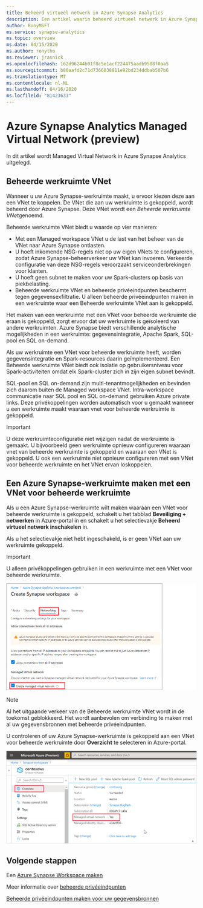 ```yaml
---
title: Beheerd virtueel netwerk in Azure Synapse Analytics
description: Een artikel waarin beheerd virtueel netwerk in Azure Synapse Analytics wordt uitgelegd
author: RonyMSFT
ms.service: synapse-analytics
ms.topic: overview
ms.date: 04/15/2020
ms.author: ronytho
ms.reviewer: jrasnick
ms.openlocfilehash: 162d96244b01f8c5e1acf224475aadb9508f0aa5
ms.sourcegitcommit: b80aafd2c71d7366838811e92bd234ddbab507b6
ms.translationtype: MT
ms.contentlocale: nl-NL
ms.lasthandoff: 04/16/2020
ms.locfileid: "81423633"
---
```

# <a name="azure-synapse-analytics-managed-virtual-network-preview"></a>Azure Synapse Analytics Managed Virtual Network (preview)

In dit artikel wordt Managed Virtual Network in Azure Synapse Analytics uitgelegd.

## <a name="managed-workspace-vnet"></a>Beheerde werkruimte VNet

Wanneer u uw Azure Synapse-werkruimte maakt, u ervoor kiezen deze aan een VNet te koppelen. De VNet die aan uw werkruimte is gekoppeld, wordt beheerd door Azure Synapse. Deze VNet wordt een *Beheerde werkruimte VNet*genoemd.

Beheerde werkruimte VNet biedt u waarde op vier manieren:

- Met een Managed workspace VNet u de last van het beheer van de VNet naar Azure Synapse ontlasten.
- U hoeft inkomende NSG-regels niet op uw eigen VNets te configureren, zodat Azure Synapse-beheerverkeer uw VNet kan invoeren. Verkeerde configuratie van deze NSG-regels veroorzaakt serviceonderbrekingen voor klanten.
- U hoeft geen subnet te maken voor uw Spark-clusters op basis van piekbelasting.
- Beheerde werkruimte VNet en beheerde privéeindpunten beschermt tegen gegevensexfiltratie. U alleen beheerde privéeindpunten maken in een werkruimte waar een Beheerde werkruimte VNet aan is gekoppeld.

Het maken van een werkruimte met een VNet voor beheerde werkruimte die eraan is gekoppeld, zorgt ervoor dat uw werkruimte is geïsoleerd van andere werkruimten. Azure Synapse biedt verschillende analytische mogelijkheden in een werkruimte: gegevensintegratie, Apache Spark, SQL-pool en SQL on-demand.

Als uw werkruimte een VNet voor beheerde werkruimte heeft, worden gegevensintegratie en Spark-resources daarin geïmplementeerd. Een Beheerde werkruimte VNet biedt ook isolatie op gebruikersniveau voor Spark-activiteiten omdat elk Spark-cluster zich in zijn eigen subnet bevindt.

SQL-pool en SQL on-demand zijn multi-tenantmogelijkheden en bevinden zich daarom buiten de Managed workspace VNet. Intra-workspace communicatie naar SQL pool en SQL on-demand gebruiken Azure private links. Deze privékoppelingen worden automatisch voor u gemaakt wanneer u een werkruimte maakt waaraan vnet voor beheerde werkruimte is gekoppeld.

>[!IMPORTANT]
>U deze werkruimteconfiguratie niet wijzigen nadat de werkruimte is gemaakt. U bijvoorbeeld geen werkruimte opnieuw configureren waaraan vnet van beheerde werkruimte is gekoppeld en waaraan een VNet is gekoppeld. U ook een werkruimte niet opnieuw configureren met een VNet voor beheerde werkruimte en het VNet ervan loskoppelen.

## <a name="create-an-azure-synapse-workspace-with-a-managed-workspace-vnet"></a>Een Azure Synapse-werkruimte maken met een VNet voor beheerde werkruimte

Als u een Azure Synapse-werkruimte wilt maken waaraan een VNet voor beheerde werkruimte is gekoppeld, schakelt u het tabblad **Beveiliging + netwerken** in Azure-portal in en schakelt u het selectievakje **Beheerd virtueel netwerk inschakelen** in.

Als u het selectievakje niet hebt ingeschakeld, is er geen VNet aan uw werkruimte gekoppeld.

>[!IMPORTANT]
>U alleen privékoppelingen gebruiken in een werkruimte met een VNet voor beheerde werkruimte.

![Beheerde werkruimte VNet inschakelen](./media/synapse-workspace-managed-vnet/enable-managed-vnet-1.png)

>[!NOTE]
>Al het uitgaande verkeer van de Beheerde werkruimte VNet wordt in de toekomst geblokkeerd. Het wordt aanbevolen om verbinding te maken met al uw gegevensbronnen met beheerde privéeindpunten.

U controleren of uw Azure Synapse-werkruimte is gekoppeld aan een VNet voor beheerde werkruimte door **Overzicht** te selecteren in Azure-portal.

![Overzicht van werkruimtein Azure-portal](./media/synapse-workspace-managed-vnet/enable-managed-vnet-2.png)

## <a name="next-steps"></a>Volgende stappen

Een [Azure Synapse Workspace maken](../quickstart-create-workspace.md)

Meer informatie over [beheerde privéeindpunten](./synapse-workspace-managed-private-endpoints.md)

[Beheerde privéeindpunten maken voor uw gegevensbronnen](./how-to-create-managed-private-endpoints.md)
